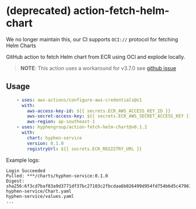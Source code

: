 # (deprecated) action-fetch-helm-chart

We no longer maintain this, our CI supports `OCI://` protocol for fetching Helm Charts

GitHub action to fetch Helm chart from ECR using OCI and explode locally. 

> **NOTE**: This action uses a workaround for v3.7.0 see [github issue](https://github.com/helm/helm/issues/10122#issuecomment-922900257)

## Usage

```yaml
    - uses: aws-actions/configure-aws-credentials@v1
      with:
        aws-access-key-id: ${{ secrets.ECR_AWS_ACCESS_KEY_ID }}
        aws-secret-access-key: ${{ secrets.ECR_AWS_SECRET_ACCESS_KEY }}
        aws-region: ap-southeast-1
    - uses: hyphengroup/action-fetch-helm-chart@v0.1.2
      with:
        chart: hyphen-service
        version: 0.1.0
        registryUrl: ${{ secrets.ECR_REGISTRY_URL }}
```

Example logs:

```
Login Succeeded
Pulled: ***/charts/hyphen-service:0.1.0
Digest: sha256:6f3cd7baf83a9d3771df37bc27103c2fbcdaa6b026499d954fd754b6d5c47961
hyphen-service/Chart.yaml
hyphen-service/values.yaml
...
```
